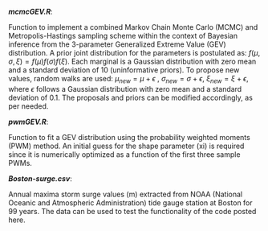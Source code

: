 
***mcmcGEV.R***: 

Function to implement a combined Markov Chain Monte Carlo (MCMC) and Metropolis-Hastings sampling scheme within the context of Bayesian inference from the 3-parameter Generalized Extreme Value (GEV) distribution. A prior joint distribution for the parameters is postulated as: $f(\mu,\sigma,\xi)=f(\mu)f(\sigma)f(\xi)$. Each marginal is a Gaussian distribution with zero mean and a standard deviation of 10 (uninformative priors). To propose new values, random walks are used: $\mu_{new}=\mu+\epsilon$ , $\sigma_{new}=\sigma+\epsilon$, $\xi_{new}=\xi+\epsilon$, where $\epsilon$ follows a Gaussian distribution with zero mean and a standard deviation of 0.1. The proposals and priors can be modified accordingly, as per needed.

***pwmGEV.R***:

Function to fit a GEV distribution using the probability weighted moments (PWM) method. An initial guess for the shape parameter (xi) is required since it is numerically optimized as a function of the first three sample PWMs.

***Boston-surge.csv***:

Annual maxima storm surge values (m) extracted from NOAA (National Oceanic and Atmospheric Administration) tide gauge station at Boston for 99 years. The data can be used to test the functionality of the code posted here.
